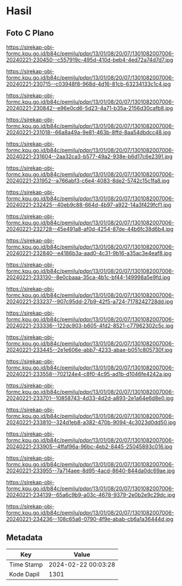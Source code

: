 # Hasil

## Foto C Plano

https://sirekap-obj-formc.kpu.go.id/b84c/pemilu/pdpr/13/01/08/20/07/1301082007006-20240221-230450--c557919c-495d-410d-beb4-4ed72a74d7d7.jpg

https://sirekap-obj-formc.kpu.go.id/b84c/pemilu/pdpr/13/01/08/20/07/1301082007006-20240221-230715--c03948f8-968d-4d16-81cb-63234133c1c4.jpg

https://sirekap-obj-formc.kpu.go.id/b84c/pemilu/pdpr/13/01/08/20/07/1301082007006-20240221-230842--e96e0cd6-5d23-4a71-b35a-2156d30cafb8.jpg

https://sirekap-obj-formc.kpu.go.id/b84c/pemilu/pdpr/13/01/08/20/07/1301082007006-20240221-231018--66a8a49a-9e81-463b-8ffd-8aa54dbdcc48.jpg

https://sirekap-obj-formc.kpu.go.id/b84c/pemilu/pdpr/13/01/08/20/07/1301082007006-20240221-231604--2aa32ca3-b577-49a2-938e-b6d17c6e2391.jpg

https://sirekap-obj-formc.kpu.go.id/b84c/pemilu/pdpr/13/01/08/20/07/1301082007006-20240221-231952--a766abf3-c6e4-4083-8de2-5742c15c1fa8.jpg

https://sirekap-obj-formc.kpu.go.id/b84c/pemilu/pdpr/13/01/08/20/07/1301082007006-20240221-232425--40eb9c88-664d-4b97-a922-14a3f429fcf1.jpg

https://sirekap-obj-formc.kpu.go.id/b84c/pemilu/pdpr/13/01/08/20/07/1301082007006-20240221-232728--45e491a8-af0d-4254-87de-44b6fc38d6b4.jpg

https://sirekap-obj-formc.kpu.go.id/b84c/pemilu/pdpr/13/01/08/20/07/1301082007006-20240221-232840--e4186b3a-aad0-4c31-9b16-a35ac3e4eaf8.jpg

https://sirekap-obj-formc.kpu.go.id/b84c/pemilu/pdpr/13/01/08/20/07/1301082007006-20240221-233130--8e0cbaaa-35ca-4b1c-bf44-149998a5e9fd.jpg

https://sirekap-obj-formc.kpu.go.id/b84c/pemilu/pdpr/13/01/08/20/07/1301082007006-20240221-233237--907c95dd-27b9-42f5-a724-7178242728dd.jpg

https://sirekap-obj-formc.kpu.go.id/b84c/pemilu/pdpr/13/01/08/20/07/1301082007006-20240221-233336--122dc903-b605-4fd2-8521-c77962302c5c.jpg

https://sirekap-obj-formc.kpu.go.id/b84c/pemilu/pdpr/13/01/08/20/07/1301082007006-20240221-233445--2e1e606e-abb7-4233-abae-b051c805730f.jpg

https://sirekap-obj-formc.kpu.go.id/b84c/pemilu/pdpr/13/01/08/20/07/1301082007006-20240221-233558--702124e4-c8f0-4c95-ad1b-d1046fe4242a.jpg

https://sirekap-obj-formc.kpu.go.id/b84c/pemilu/pdpr/13/01/08/20/07/1301082007006-20240221-233701--10858743-4d33-4d2d-a893-2e1a64e6d8e0.jpg

https://sirekap-obj-formc.kpu.go.id/b84c/pemilu/pdpr/13/01/08/20/07/1301082007006-20240221-233810--324d1eb8-a382-470b-9094-4c3023d0dd50.jpg

https://sirekap-obj-formc.kpu.go.id/b84c/pemilu/pdpr/13/01/08/20/07/1301082007006-20240221-233905--4ffaf96a-96bc-4eb2-8445-25045893c016.jpg

https://sirekap-obj-formc.kpu.go.id/b84c/pemilu/pdpr/13/01/08/20/07/1301082007006-20240221-233955--7a714aee-8d95-4acd-8640-844da0dc69ae.jpg

https://sirekap-obj-formc.kpu.go.id/b84c/pemilu/pdpr/13/01/08/20/07/1301082007006-20240221-234139--65a6c9b9-a03c-4678-9379-2e0b2e9c29dc.jpg

https://sirekap-obj-formc.kpu.go.id/b84c/pemilu/pdpr/13/01/08/20/07/1301082007006-20240221-234236--108c65a6-0790-4f9e-abab-cb6a1a36444d.jpg


## Metadata

| Key        | Value               |
| ---------- | ------------------- |
| Time Stamp | 2024-02-22 00:03:28 |
| Kode Dapil | 1301                |




